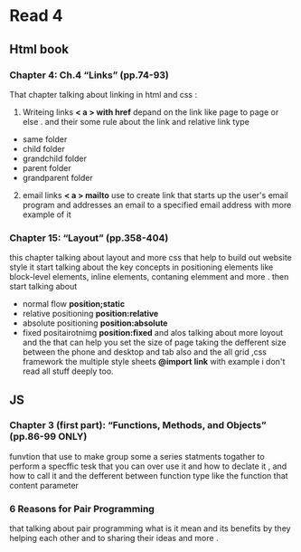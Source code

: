 # Read 4 
## Html book 
### Chapter 4: Ch.4 “Links” (pp.74-93)
That chapter talking about linking in html and css :
1. Writeing links **< a > with href**
depand on the link like page to page or else .
and their some rule about the link and relative link type 
+ same folder 
+ child folder 
+ grandchild folder 
+ parent folder 
+ grandparent folder 
2. email links **< a > mailto**
use to create link that starts up
the user's email program and addresses an email to a specified email address with more example of it 

### Chapter 15: “Layout” (pp.358-404)
this chapter talking about layout and more css that help to build out website style 
it start talking about the key concepts in positioning elements like block-level elements, inline elements, contaning elemment and more .
then start talking about 
-  normal flow **position;static** 
- relative positioning **position:relative**
- absolute positioning **position:absolute**
- fixed positairotnimg **position:fixed**
and alos talking about more loyout 
and the that can help you set the size of page taking the defferent size between the phone and desktop and tab also
and the all grid ,css framework
the multiple style sheets **@import**
**link** with example
i don't read all stuff deeply too.

## JS 

### Chapter 3 (first part): “Functions, Methods, and Objects” (pp.86-99 ONLY)
funvtion that use to make group some a series statments togather to perform a specffic tesk that you can over use it 
and how to declate it , and how to call it
and the defferent between function type 
like the function that content parameter 
### 6 Reasons for Pair Programming
that talking about pair programming what is it mean and its benefits
by they helping each other and to sharing their ideas and more .